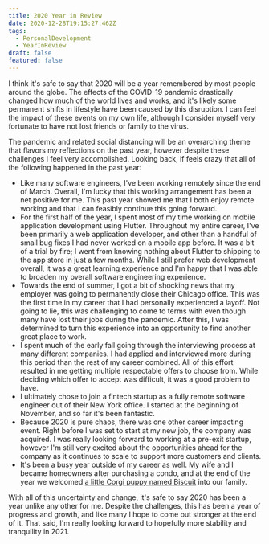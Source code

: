 ```yaml
---
title: 2020 Year in Review
date: 2020-12-28T19:15:27.462Z
tags:
  - PersonalDevelopment
  - YearInReview
draft: false
featured: false
---
```

I think it's safe to say that 2020 will be a year remembered by most people around the globe.  The effects of the COVID-19 pandemic drastically changed how much of the world lives and works, and it's likely some permanent shifts in lifestyle have been caused by this disruption. I can feel the impact of these events on my own life, although I consider myself very fortunate to have not lost friends or family to the virus.  

The pandemic and related social distancing will be an overarching theme that flavors my reflections on the past year, however despite these challenges I feel very accomplished. Looking back, if feels crazy that all of the following happened in the past year:

* Like many software engineers, I've been working remotely since the end of March. Overall, I'm lucky that this working arrangement has been a net positive for me. This past year showed me that I both enjoy remote working and that I can feasibly continue this going forward.
* For the first half of the year, I spent most of my time working on mobile application development using Flutter. Throughout my entire career, I've been primarily a web application developer, and other than a handful of small bug fixes I had never worked on a mobile app before.  It was a bit of a trial by fire; I went from knowing nothing about Flutter to shipping to the app store in just a few months. While I still prefer web development overall, it was a great learning experience and I'm happy that I was able to broaden my overall software engineering experience.
* Towards the end of summer, I got a bit of shocking news that my employer was going to permanently close their Chicago office. This was the first time in my career that I had personally experienced a layoff. Not going to lie, this was challenging to come to terms with even though many have lost their jobs during the pandemic. After this, I was determined to turn this experience into an opportunity to find another great place to work.
* I spent much of the early fall going through the interviewing process at many different companies. I had applied and interviewed more during this period than the rest of my career combined. All of this effort resulted in me getting multiple respectable offers to choose from. While deciding which offer to accept was difficult, it was a good problem to have.  
* I ultimately chose to join a fintech startup as a fully remote software engineer out of their New York office. I started at the beginning of November, and so far it's been fantastic.
* Because 2020 is pure chaos, there was one other career impacting event. Right before I was set to start at my new job, the company was acquired. I was really looking forward to working at a pre-exit startup, however I'm still very excited about the opportunities ahead for the company as it continues to scale to support more customers and clients.
* It's been a busy year outside of my career as well. My wife and I became homeowners after purchasing a condo, and at the end of the year we welcomed [a little Corgi puppy named Biscuit](https://www.instagram.com/kingbiscuitthecorgi/) into our family. 

With all of this uncertainty and change, it's safe to say 2020 has been a year unlike any other for me. Despite the challenges, this has been a year of progress and growth, and like many I hope to come out stronger at the end of it. That said, I'm really looking forward to hopefully more stability and tranquility in 2021.